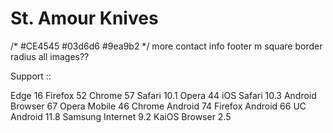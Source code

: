 # St. Amour Knives

/*
#CE4545
#03d6d6
#9ea9b2
*/
more contact info footer
m square
border radius all images??

Support ::

Edge              16
Firefox           52
Chrome            57
Safari            10.1
Opera             44
iOS Safari        10.3
Android Browser   67
Opera Mobile      46
Chrome Android    74
Firefox Android   66
UC Android        11.8
Samsung Internet  9.2
KaiOS Browser     2.5
